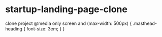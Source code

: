 # startup-landing-page-clone
clone project
@media only screen and (max-width: 500px) {
    .masthead-heading {
        font-size: 3em;
    }
}
